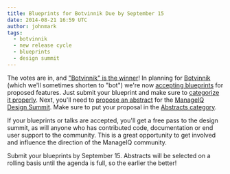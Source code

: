 ```yaml
---
title: Blueprints for Botvinnik Due by September 15
date: 2014-08-21 16:59 UTC
author: johnmark
tags:
  - botvinnik
  - new release cycle
  - blueprints
  - design summit
---
```


The votes are in, and ["Botvinnik" is the winner](http://talk.manageiq.org/t/planning-the-b-release/115)! In planning for [Botvinnik](http://en.wikipedia.org/wiki/Mikhail_Botvinnik) (which we'll sometimes shorten to "bot") we're now [accepting blueprints](http://talk.manageiq.org/t/about-the-blueprints-category/122) for proposed features. Just submit your blueprint and make sure to [categorize it properly](http://talk.manageiq.org/category/developers/blueprints). Next, you'll need to [propose an abstract](http://talk.manageiq.org/t/about-the-abstracts-category/129) for the [ManageIQ Design Summit](http://miqdevsummit14.eventbrite.com/). Make sure to put your proposal in the [Abstracts category](http://talk.manageiq.org/category/abstracts).

If your blueprints or talks are accepted, you'll get a free pass to the design summit, as will anyone who has contributed code, documentation or end user support to the community. This is a great opportunity to get involved and influence the direction of the ManageIQ community.

Submit your blueprints by September 15. Abstracts will be selected on a rolling basis until the agenda is full, so the earlier the better!

